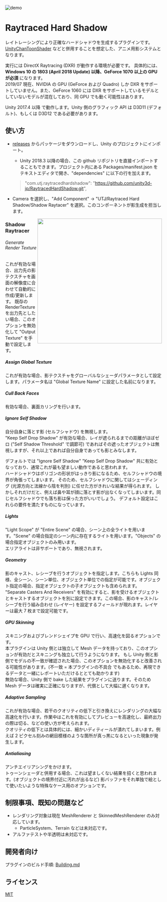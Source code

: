 ![demo](https://user-images.githubusercontent.com/1488611/60965577-1ca89700-a351-11e9-9b7d-962a6a7e1aed.png)
# Raytraced Hard Shadow
レイトレーシングにより正確なハードシャドウを生成するプラグインです。[UnityChanToonShader](https://github.com/unity3d-jp/UnityChanToonShaderVer2_Project) などと併用することを想定した、アニメ用影システムとなります。

実行には DirectX Raytracing (DXR) が動作する環境が必要です。
具体的には、**Windows 10 の 1803 (April 2018 Update) 以降、GeForce 1070 以上の GPU が必須** になります。  
 2019/07 現在、NVIDIA の GPU (GeForce および Quadro) しか DXR をサポートしていません。また、GeForce 1060 には DXR をサポートしているモデルとしていないモデルが混在しており、同 GPU でも動く可能性はあります。
 
Unity 2017.4 以降 で動作します。Unity 側のグラフィック API は D3D11 (デフォルト)、もしくは D3D12 である必要があります。

## 使い方
- [releases](https://github.com/unity3d-jp/RaytracedHardShadow/releases) からパッケージをダウンロードし、Unity のプロジェクトにインポート。
  - Unity 2018.3 以降の場合、この github リポジトリを直接インポートすることもできます。プロジェクト内にある Packages/manifest.json をテキストエディタで開き、"dependencies" に以下の行を加えます。
  > "com.utj.raytracedhardshadow": "https://github.com/unity3d-jp/RaytracedHardShadow.git",

- Camera を選択し、"Add Component" -> "UTJ/Raytraced Hard Shadow/Shadow Raytacer" を選択。このコンポーネントが影生成を担当します。

<img align="right" src="https://user-images.githubusercontent.com/1488611/60966118-7b224500-a352-11e9-8160-4c846ff38443.png" width=400>

### Shadow Raytracer

###### Generate Render Texture
これが有効な場合、出力先の影テクスチャを画面の解像度に合わせて自動的に作成/更新します。
既存の RenderTexture を出力先としたい場合、このオプションを無効化して "Output Texture" を手動で設定します。

##### Assign Global Texture
これが有効な場合、影テクスチャをグローバルなシェーダパラメータとして設定します。パラメータ名は "Global Texture Name" に設定した名前になります。

##### Cull Back Faces
有効な場合、裏面カリングを行います。

##### Ignore Self Shadow
自分自身に落とす影 (セルフシャドウ) を無視します。  
"Keep Self Drop Shadow" が有効な場合、レイが遮られるまでの距離がほぼゼロ ("Self Shadow Threshold" で調節可) であればその遮ったオブジェクトは無視しますが、それ以上であれば自分自身であっても影とみなします。  

デフォルトでは "Ignore Self Shadow" "Keep Self Drop Shadow" 共に有効となっており、通常これが最も望ましい動作であると思われます。  
ハードシャドウはポリゴンの形状がはっきり影になるため、セルフシャドウの境界が角張ってしまいます。
そのため、セルフシャドウに関してはシェーディング (光源方向と法線から陰を判別) に任せた方がきれいな結果が得られます。
しかしそれだけだと、例えば鼻や耳が顔に落とす影が出なくなってしまいます。同じセルフシャドウでも落ち影は保った方がいいでしょう。
デフォルト設定はこれらの要件を満たすものになっています。

##### Lights
"Light Scope" が "Entire Scene" の場合、シーン上の全ライトを用います。"Scene" の場合指定のシーン内に存在するライトを用います。"Objects" の場合指定オブジェクトのみ用います。  
エリアライトは非サポートであり、無視されます。

##### Geometry
影のキャスト、レシーブを行うオブジェクトを指定します。こちらも Lights 同様、全シーン、シーン単位、オブジェクト単位での指定が可能です。オブジェクト指定の場合、指定オブジェクトの子オブジェクトも含められます。  
"Separate Casters And Receivers" を有効にすると、影を受けるオブジェクトとキャストするオブジェクトを別に設定できます。この場合、影のキャスト/レシーブを行う組み合わせ (レイヤー) を設定するフィールドが現れます。レイヤーは最大 7 枚まで設定可能です。  


##### GPU Skinning
スキニングおよびブレンドシェイプを GPU で行い、高速化を図るオプションです。  
本プラグインは Unity 側とは独立して Mesh データを持っており、このオプションが有効だとスキニングも独立して行うようになります。
もし Unity 側と影側でモデルの不一致が確認された場合、このオプションを無効化すると改善される可能性があります。(不一致 = 本プラグインの不具合 でもあるため、再現できるデータと一緒にレポートいただけるととても助かります)  
無効な場合、Unity 側で bake した結果をプラグインに送ります。そのため Mesh データは確実に正確になりますが、代償として大幅に遅くなります。

##### Adaptive Sampling
これが有効な場合、若干のクオリティの低下と引き換えにレンダリングの大幅な高速化を行います。作業中はこれを有効にしてプレビューを高速化し、最終出力の際は切る、などの使い方が考えられます。  
クオリティの低下とは具体的には、細かいディティールが潰れてしまいます。例えば 2 ピクセル刻みの網目模様のような箇所が真っ黒になるといった現象が発生します。

##### Antialiasing
アンチエイリアシングをかけます。  
トゥーンシェーダと併用する場合、これは望ましくない結果を招くと思われます。(オブジェクトの境界付近に汚れが出るなど) 
影バッファをそれ単独で絵として使いたいような特殊なケース用のオプションです。

## 制限事項、既知の問題など
- レンダリング対象は現在 MeshRenderer と SkinnedMeshRenderer のみ対応しています。
  - ParticleSystem、Terrain などは未対応です。
- アルファテストや半透明は未対応です。

## 開発者向け
プラグインのビルド手順: [Building.md](Documentation~/Building.md)

## ライセンス
[MIT](LICENSE.txt)
